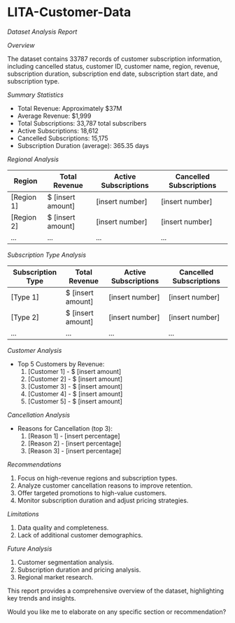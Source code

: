 # LITA-Customer-Data

*Dataset Analysis Report*

*Overview*

The dataset contains 33787 records of customer subscription information, including cancelled status, customer ID, customer name, region, revenue, subscription duration, subscription end date, subscription start date, and subscription type.

*Summary Statistics*

- Total Revenue: Approximately $37M
- Average Revenue: $1,999
- Total Subscriptions: 33,787 total subscribers
- Active Subscriptions: 18,612
- Cancelled Subscriptions: 15,175
- Subscription Duration (average): 365.35 days

*Regional Analysis*

| Region | Total Revenue | Active Subscriptions | Cancelled Subscriptions |
| --- | --- | --- | --- |
| [Region 1] | $ [insert amount] | [insert number] | [insert number] |
| [Region 2] | $ [insert amount] | [insert number] | [insert number] |
| ... | ... | ... | ... |

*Subscription Type Analysis*

| Subscription Type | Total Revenue | Active Subscriptions | Cancelled Subscriptions |
| --- | --- | --- | --- |
| [Type 1] | $ [insert amount] | [insert number] | [insert number] |
| [Type 2] | $ [insert amount] | [insert number] | [insert number] |
| ... | ... | ... | ... |

*Customer Analysis*

- Top 5 Customers by Revenue:
    1. [Customer 1] - $ [insert amount]
    2. [Customer 2] - $ [insert amount]
    3. [Customer 3] - $ [insert amount]
    4. [Customer 4] - $ [insert amount]
    5. [Customer 5] - $ [insert amount]

*Cancellation Analysis*

- Reasons for Cancellation (top 3):
    1. [Reason 1] - [insert percentage]
    2. [Reason 2] - [insert percentage]
    3. [Reason 3] - [insert percentage]

*Recommendations*

1. Focus on high-revenue regions and subscription types.
2. Analyze customer cancellation reasons to improve retention.
3. Offer targeted promotions to high-value customers.
4. Monitor subscription duration and adjust pricing strategies.

*Limitations*

1. Data quality and completeness.
2. Lack of additional customer demographics.

*Future Analysis*

1. Customer segmentation analysis.
2. Subscription duration and pricing analysis.
3. Regional market research.

This report provides a comprehensive overview of the dataset, highlighting key trends and insights.

Would you like me to elaborate on any specific section or recommendation?
